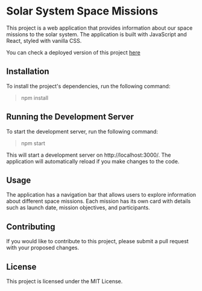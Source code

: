 # Solar System Space Missions

This project is a web application that provides information about our space missions to the solar system. The application is built with JavaScript and React, styled with vanilla CSS.

You can check a deployed version of this project <a href="vinicius-shk-project-solar-system.vercel.app" target="_blank">here</a> 

## Installation

To install the project's dependencies, run the following command:

> npm install

## Running the Development Server

To start the development server, run the following command:

> npm start


This will start a development server on http://localhost:3000/. The application will automatically reload if you make changes to the code.

## Usage

The application has a navigation bar that allows users to explore information about different space missions. Each mission has its own card with details such as launch date, mission objectives, and participants.

## Contributing

If you would like to contribute to this project, please submit a pull request with your proposed changes.

## License

This project is licensed under the MIT License.
